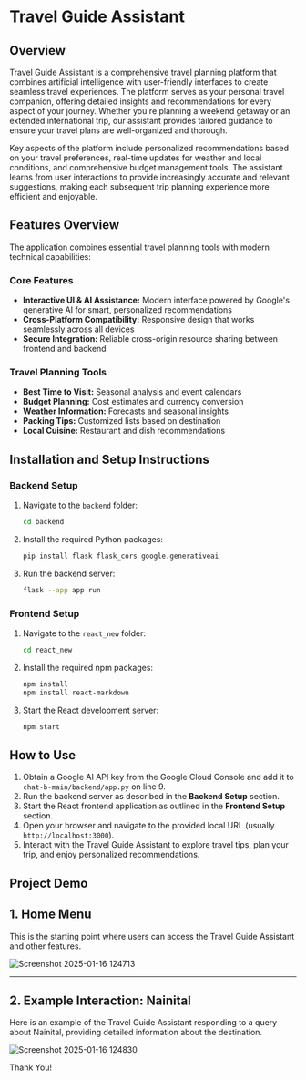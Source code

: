 # Travel Guide Assistant

## Overview
Travel Guide Assistant is a comprehensive travel planning platform that combines artificial intelligence with user-friendly interfaces to create seamless travel experiences. The platform serves as your personal travel companion, offering detailed insights and recommendations for every aspect of your journey. Whether you're planning a weekend getaway or an extended international trip, our assistant provides tailored guidance to ensure your travel plans are well-organized and thorough.

Key aspects of the platform include personalized recommendations based on your travel preferences, real-time updates for weather and local conditions, and comprehensive budget management tools. The assistant learns from user interactions to provide increasingly accurate and relevant suggestions, making each subsequent trip planning experience more efficient and enjoyable.

## Features Overview
The application combines essential travel planning tools with modern technical capabilities:

### Core Features
- **Interactive UI & AI Assistance:** Modern interface powered by Google's generative AI for smart, personalized recommendations
- **Cross-Platform Compatibility:** Responsive design that works seamlessly across all devices
- **Secure Integration:** Reliable cross-origin resource sharing between frontend and backend

### Travel Planning Tools
- **Best Time to Visit:** Seasonal analysis and event calendars
- **Budget Planning:** Cost estimates and currency conversion
- **Weather Information:** Forecasts and seasonal insights
- **Packing Tips:** Customized lists based on destination
- **Local Cuisine:** Restaurant and dish recommendations

## Installation and Setup Instructions

### Backend Setup
1. Navigate to the `backend` folder:
   ```bash
   cd backend
   ```
2. Install the required Python packages:
   ```bash
   pip install flask flask_cors google.generativeai
   ```
3. Run the backend server:
   ```bash
   flask --app app run
   ```

### Frontend Setup
1. Navigate to the `react_new` folder:
   ```bash
   cd react_new
   ```
2. Install the required npm packages:
   ```bash
   npm install
   npm install react-markdown
   ```
3. Start the React development server:
   ```bash
   npm start
   ```

## How to Use
1. Obtain a Google AI API key from the Google Cloud Console and add it to `chat-b-main/backend/app.py` on line 9.
2. Run the backend server as described in the **Backend Setup** section.
3. Start the React frontend application as outlined in the **Frontend Setup** section.
4. Open your browser and navigate to the provided local URL (usually `http://localhost:3000`).
5. Interact with the Travel Guide Assistant to explore travel tips, plan your trip, and enjoy personalized recommendations.

## Project Demo

## 1. Home Menu

This is the starting point where users can access the Travel Guide Assistant and other features.

![Screenshot 2025-01-16 124713](https://github.com/user-attachments/assets/59638c23-f95a-491a-a255-cd363dfc7971)

---

## 2. Example Interaction: Nainital

Here is an example of the Travel Guide Assistant responding to a query about Nainital, providing detailed information about the destination.

![Screenshot 2025-01-16 124830](https://github.com/user-attachments/assets/85cc09ba-70df-4698-906b-39cb2cac967f)


Thank You!

